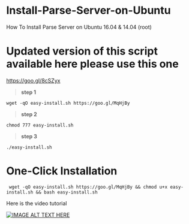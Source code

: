 # Install-Parse-Server-on-Ubuntu
How To Install Parse Server on Ubuntu 16.04 &amp; 14.04 (root)

# Updated version of this script available here please use this one
https://goo.gl/8cSZyx



> **step 1**

```wget -qO easy-install.sh https://goo.gl/MqHjBy```

> **step 2**

```chmod 777 easy-install.sh```

> **step 3**

```./easy-install.sh```

# One-Click Installation

``` wget -qO easy-install.sh https://goo.gl/MqHjBy && chmod u+x easy-install.sh && bash easy-install.sh```

Here is the video tutorial

[![IMAGE ALT TEXT HERE](https://img.youtube.com/vi/4ftVtxVkXuw/0.jpg)](https://www.youtube.com/watch?v=4ftVtxVkXuw)
